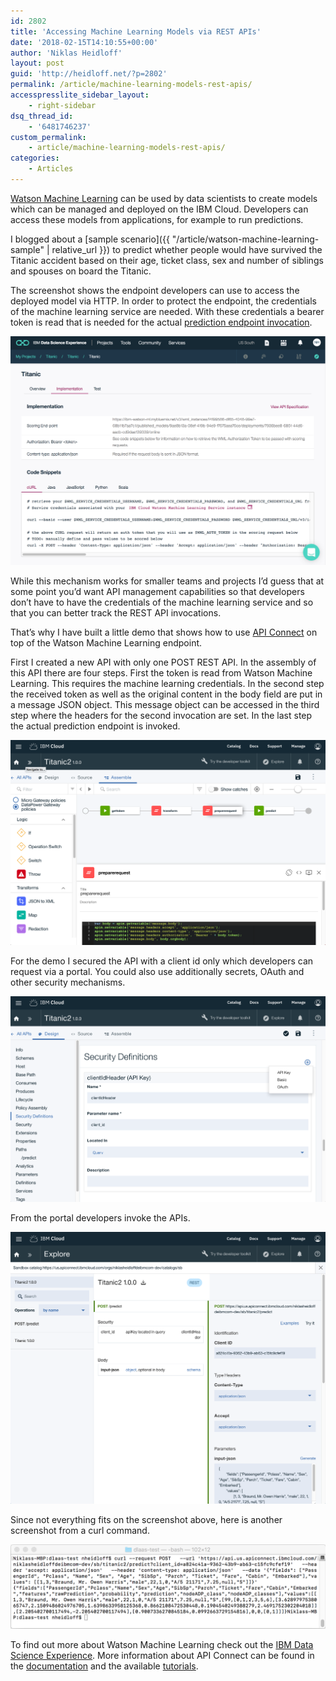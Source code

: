 ```yaml
---
id: 2802
title: 'Accessing Machine Learning Models via REST APIs'
date: '2018-02-15T14:10:55+00:00'
author: 'Niklas Heidloff'
layout: post
guid: 'http://heidloff.net/?p=2802'
permalink: /article/machine-learning-models-rest-apis/
accesspresslite_sidebar_layout:
    - right-sidebar
dsq_thread_id:
    - '6481746237'
custom_permalink:
    - article/machine-learning-models-rest-apis/
categories:
    - Articles
---
```


[Watson Machine Learning](https://console.bluemix.net/catalog/services/machine-learning) can be used by data scientists to create models which can be managed and deployed on the IBM Cloud. Developers can access these models from applications, for example to run predictions.

I blogged about a [sample scenario]({{ "/article/watson-machine-learning-sample" | relative_url }}) to predict whether people would have survived the Titanic accident based on their age, ticket class, sex and number of siblings and spouses on board the Titanic.

The screenshot shows the endpoint developers can use to access the deployed model via HTTP. In order to protect the endpoint, the credentials of the machine learning service are needed. With these credentials a bearer token is read that is needed for the actual [prediction endpoint invocation](https://watson-ml-api.mybluemix.net/#!/Deployments/post_v3_wml_instances_instance_id_published_models_published_model_id_deployments_deployment_id_online).

![image](/assets/img/2018/02/ml-api-0.png)

While this mechanism works for smaller teams and projects I’d guess that at some point you’d want API management capabilities so that developers don’t have to have the credentials of the machine learning service and so that you can better track the REST API invocations.

That’s why I have built a little demo that shows how to use [API Connect](https://console.bluemix.net/catalog/services/api-connect) on top of the Watson Machine Learning endpoint.

First I created a new API with only one POST REST API. In the assembly of this API there are four steps. First the token is read from Watson Machine Learning. This requires the machine learning credentials. In the second step the received token as well as the original content in the body field are put in a message JSON object. This message object can be accessed in the third step where the headers for the second invocation are set. In the last step the actual prediction endpoint is invoked.

![image](/assets/img/2018/02/ml-api-1.png)

For the demo I secured the API with a client id only which developers can request via a portal. You could also use additionally secrets, OAuth and other security mechanisms.

![image](/assets/img/2018/02/ml-api-2.png)

From the portal developers invoke the APIs.

![image](/assets/img/2018/02/ml-api-3.png)

Since not everything fits on the screenshot above, here is another screenshot from a curl command.

![image](/assets/img/2018/02/ml-api-4.png)

To find out more about Watson Machine Learning check out the [IBM Data Science Experience](https://datascience.ibm.com/). More information about API Connect can be found in the [documentation](https://www.ibm.com/support/knowledgecenter/SSFS6T/com.ibm.apic.toolkit.doc/rapim_context_var.html) and the available [tutorials](https://developer.ibm.com/apiconnect/2016/11/21/api-connect-tutorial-mastering-the-api-assembly/).